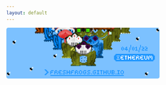 ```yaml
---
layout: default
---
```

<title>Fresh Frogs NFT</title>
<img src="/assets/frogs/twitterBanner.png" style="border-radius: 5px; width: 80%;">